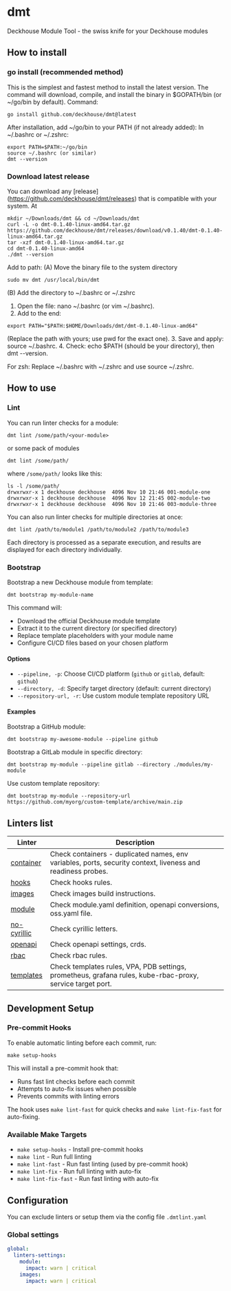 # dmt

Deckhouse Module Tool - the swiss knife for your Deckhouse modules

## How to install

### go install (recommended method)
This is the simplest and fastest method to install the latest version. The command will download, compile, and install the binary in $GOPATH/bin (or ~/go/bin by default).
Command:
```shell
go install github.com/deckhouse/dmt@latest
```
After installation, add ~/go/bin to your PATH (if not already added):
In ~/.bashrc or ~/.zshrc: 
```shell
export PATH=$PATH:~/go/bin
source ~/.bashrc (or similar)
dmt --version
```

### Download latest release
You can download any [release] (https://github.com/deckhouse/dmt/releases) that is compatible with your system.
At 
```shell
mkdir ~/Downloads/dmt && cd ~/Downloads/dmt
curl -L -o dmt-0.1.40-linux-amd64.tar.gz https://github.com/deckhouse/dmt/releases/download/v0.1.40/dmt-0.1.40-linux-amd64.tar.gz
tar -xzf dmt-0.1.40-linux-amd64.tar.gz
cd dmt-0.1.40-linux-amd64
./dmt --version
```
Add to path:
(A) Move the binary file to the system directory
```shell
sudo mv dmt /usr/local/bin/dmt
```

(B) Add the directory to ~/.bashrc or ~/.zshrc
1. Open the file: nano ~/.bashrc (or vim ~/.bashrc).
2. Add to the end:
```shell
export PATH="$PATH:$HOME/Downloads/dmt/dmt-0.1.40-linux-amd64"
```
(Replace the path with yours; use pwd for the exact one).
3. Save and apply: source ~/.bashrc.
4. Check: echo $PATH (should be your directory), then dmt --version.

For zsh: Replace ~/.bashrc with ~/.zshrc and use source ~/.zshrc.

## How to use

### Lint

You can run linter checks for a module:

```shell
dmt lint /some/path/<your-module>
```

or some pack of modules

```shell
dmt lint /some/path/
```

where `/some/path/` looks like this:

```shell
ls -l /some/path/
drwxrwxr-x 1 deckhouse deckhouse  4096 Nov 10 21:46 001-module-one
drwxrwxr-x 1 deckhouse deckhouse  4096 Nov 12 21:45 002-module-two
drwxrwxr-x 1 deckhouse deckhouse  4096 Nov 10 21:46 003-module-three
```

You can also run linter checks for multiple directories at once:

```shell
dmt lint /path/to/module1 /path/to/module2 /path/to/module3
```

Each directory is processed as a separate execution, and results are displayed for each directory individually.

### Bootstrap

Bootstrap a new Deckhouse module from template:

```shell
dmt bootstrap my-module-name
```

This command will:
- Download the official Deckhouse module template
- Extract it to the current directory (or specified directory)
- Replace template placeholders with your module name
- Configure CI/CD files based on your chosen platform

#### Options

- `--pipeline, -p`: Choose CI/CD platform (`github` or `gitlab`, default: `github`)
- `--directory, -d`: Specify target directory (default: current directory)
- `--repository-url, -r`: Use custom module template repository URL

#### Examples

Bootstrap a GitHub module:
```shell
dmt bootstrap my-awesome-module --pipeline github
```

Bootstrap a GitLab module in specific directory:
```shell
dmt bootstrap my-module --pipeline gitlab --directory ./modules/my-module
```

Use custom template repository:
```shell
dmt bootstrap my-module --repository-url https://github.com/myorg/custom-template/archive/main.zip
```

## Linters list

| Linter                                                   | Description                                                                  |
|----------------------------------------------------------|------------------------------------------------------------------------------|
| [container](pkg/linters/container/README.md)             | Check containers - duplicated names, env variables, ports, security context, liveness and readiness probes.|
| [hooks](pkg/linters/hooks/README.md)                     | Check hooks rules. |
| [images](pkg/linters/images/README.md)                   | Check images build instructions. |
| [module](pkg/linters/module/README.md)                   | Check module.yaml definition, openapi conversions, oss.yaml file.|
| [no-cyrillic](pkg/linters/no-cyrillic/README.md)         | Check cyrillic letters. |
| [openapi](pkg/linters/openapi/README.md)                 | Check openapi settings, crds. |
| [rbac](pkg/linters/rbac/README.md)                       | Check rbac rules. |
| [templates](pkg/linters/templates/README.md)             | Check templates rules, VPA, PDB settings, prometheus, grafana rules, kube-rbac-proxy, service target port. |

## Development Setup

### Pre-commit Hooks

To enable automatic linting before each commit, run:

```shell
make setup-hooks
```

This will install a pre-commit hook that:

- Runs fast lint checks before each commit
- Attempts to auto-fix issues when possible
- Prevents commits with linting errors

The hook uses `make lint-fast` for quick checks and `make lint-fix-fast` for auto-fixing.

### Available Make Targets

- `make setup-hooks` - Install pre-commit hooks
- `make lint` - Run full linting
- `make lint-fast` - Run fast linting (used by pre-commit hook)
- `make lint-fix` - Run full linting with auto-fix
- `make lint-fix-fast` - Run fast linting with auto-fix

## Configuration

You can exclude linters or setup them via the config file `.dmtlint.yaml`

### Global settings

```yaml
global:
  linters-settings:
    module:
      impact: warn | critical
    images:
      impact: warn | critical  
```
